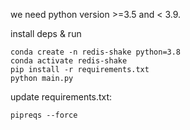 we need python version >=3.5 and < 3.9.

install deps & run

```shell
conda create -n redis-shake python=3.8
conda activate redis-shake 
pip install -r requirements.txt
python main.py
```

update requirements.txt:

```shell
pipreqs --force      
```

